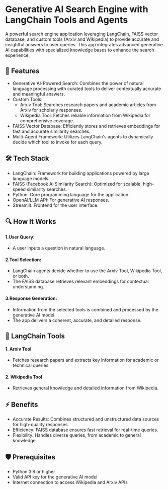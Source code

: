 # Generative AI Search Engine with LangChain Tools and Agents

A powerful search engine application leveraging LangChain, FAISS vector database, and custom tools (Arxiv and Wikipedia) to provide accurate and insightful answers to user queries. This app integrates advanced generative AI capabilities with specialized knowledge bases to enhance the search experience.

## 🚀 Features
- Generative AI-Powered Search: Combines the power of natural language processing with curated tools to deliver contextually accurate and meaningful answers.
- Custom Tools:
  - Arxiv Tool: Searches research papers and academic articles from Arxiv for scholarly responses.
  - Wikipedia Tool: Fetches reliable information from Wikipedia for comprehensive coverage.
- FAISS Vector Database: Efficiently stores and retrieves embeddings for fast and accurate similarity searches.
- Multi-Agent Framework: Utilizes LangChain's agents to dynamically decide which tool to invoke for each query.

## 🛠️ Tech Stack
- LangChain: Framework for building applications powered by large language models.
- FAISS (Facebook AI Similarity Search): Optimized for scalable, high-speed similarity searches.
- Python: Core programming language for the application.
- OpenAI/LLM API: For generative AI responses.
- Streamlit: Frontend for the user interface.

## 🔍 How It Works
#### 1.User Query: 
  - A user inputs a question in natural language.
#### 2.Tool Selection:
  - LangChain agents decide whether to use the Arxiv Tool, Wikipedia Tool, or both.
  - The FAISS database retrieves relevant embeddings for contextual understanding.
#### 3.Response Generation:
  - Information from the selected tools is combined and processed by the generative AI model.
  - The app delivers a coherent, accurate, and detailed response.

## 🧩 LangChain Tools
#### 1. Arxiv Tool
  - Fetches research papers and extracts key information for academic or technical queries.
#### 2. Wikipedia Tool
  - Retrieves general knowledge and detailed information from Wikipedia.
## ⚡ Benefits
- Accurate Results: Combines structured and unstructured data sources for high-quality responses.
- Efficiency: FAISS database ensures fast retrieval for real-time queries.
- Flexibility: Handles diverse queries, from academic to general knowledge.
## 🛡️ Prerequisites
- Python 3.8 or higher
- Valid API key for the generative AI model
- Internet connection to access Wikipedia and Arxiv APIs




